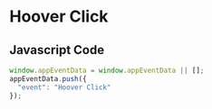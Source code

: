 # Hoover Click

### 

## Javascript Code
```js
window.appEventData = window.appEventData || [];
appEventData.push({
  "event": "Hoover Click"
});
```









